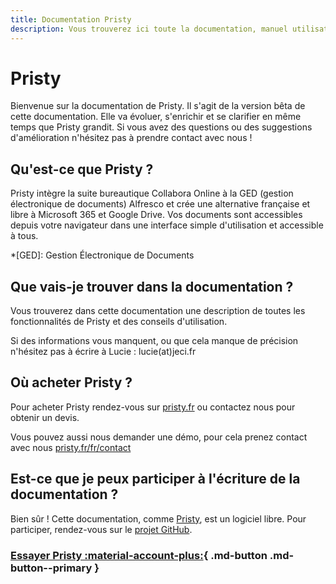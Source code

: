 ```yaml
---
title: Documentation Pristy
description: Vous trouverez ici toute la documentation, manuel utilisateur, pour l'utilisation de Pristy. Vous êtes débutants ? On part du début. Vous êtes avancé, il y a des conseils qui peuvent vous être utiles.
---
```


<!--
  Copyright 2022 - Jeci SARL - https://jeci.fr

  Permission is granted to copy, distribute and/or modify this document
  under the terms of the GNU Free Documentation License, Version 1.3
  or any later version published by the Free Software Foundation;
  with no Invariant Sections, no Front-Cover Texts, and no Back-Cover Texts.
  A copy of the license is included in the section entitled "GNU
  Free Documentation License".

  You should have received a copy of the GNU Free Documentation License
  along with this program.  If not, see http://www.gnu.org/licenses/.
-->

# Pristy

Bienvenue sur la documentation de Pristy.
Il s'agit de la version bêta de cette documentation. Elle va évoluer, s'enrichir et se clarifier en même temps que Pristy grandit. Si vous avez des questions ou des suggestions d'amélioration n'hésitez pas à prendre contact avec nous !

## Qu'est-ce que Pristy ?
Pristy intègre la suite bureautique Collabora Online à la GED (gestion électronique de documents) Alfresco et crée une alternative française et libre à Microsoft 365 et Google Drive. Vos documents sont accessibles depuis votre navigateur dans une interface simple d'utilisation et accessible à tous.

*[GED]: Gestion Électronique de Documents

## Que vais-je trouver dans la documentation ?
Vous trouverez dans cette documentation une description de toutes les fonctionnalités de Pristy et des conseils d'utilisation.

Si des informations vous manquent, ou que cela manque de précision n'hésitez pas à écrire à Lucie : lucie(at)jeci.fr

## Où acheter Pristy ?

Pour acheter Pristy rendez-vous sur [pristy.fr](https://pristy.fr/fr/) ou contactez nous pour obtenir un devis.

Vous pouvez aussi nous demander une démo, pour cela prenez contact avec nous [pristy.fr/fr/contact](https://pristy.fr/fr/contact)


## Est-ce que je peux participer à l'écriture de la documentation ?

Bien sûr ! Cette documentation, comme [Pristy](pristy.fr/fr/logiciels-libres/), est un logiciel libre.
Pour participer, rendez-vous sur le [projet GitHub](https://github.com/jecicorp/pristy-documentation).


### [Essayer Pristy :material-account-plus:](https://pristy.fr/demo){ .md-button .md-button--primary }
